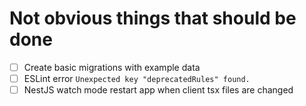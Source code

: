 # Not obvious things that should be done

- [ ] Create basic migrations with example data
- [ ] ESLint error `Unexpected key "deprecatedRules" found.`
- [ ] NestJS watch mode restart app when client tsx files are changed
